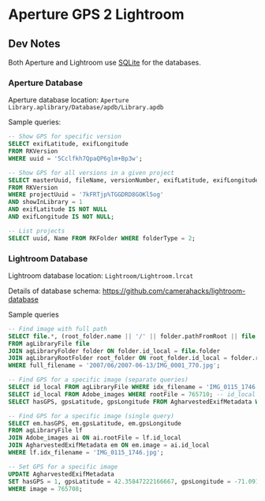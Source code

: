 # Aperture GPS 2 Lightroom

## Dev Notes

Both Aperture and Lightroom use [SQLite](https://www.sqlite.org/index.html) for the databases.

### Aperture Database

Aperture database location: `Aperture Library.aplibrary/Database/apdb/Library.apdb`

Sample queries:

```sql
-- Show GPS for specific version
SELECT exifLatitude, exifLongitude
FROM RKVersion
WHERE uuid = '5Cclfkh7QpaQP6glm+Bp3w';

-- Show GPS for all versions in a given project
SELECT masterUuid, fileName, versionNumber, exifLatitude, exifLongitude
FROM RKVersion
WHERE projectUuid = '7kFRTjp%TGGDRD8GOKl5og'
AND showInLibrary = 1
AND exifLatitude IS NOT NULL
AND exifLongitude IS NOT NULL;

-- List projects
SELECT uuid, Name FROM RKFolder WHERE folderType = 2;
```

### Lightroom Database

Lightroom database location: `Lightroom/Lightroom.lrcat`

Details of database schema: https://github.com/camerahacks/lightroom-database

Sample queries

```sql
-- Find image with full path
SELECT file.*, (root_folder.name || '/' || folder.pathFromRoot || file.idx_filename) AS full_filename
FROM agLibraryFile file
JOIN agLibraryFolder folder ON folder.id_local = file.folder
JOIN agLibraryRootFolder root_folder ON root_folder.id_local = folder.rootFolder
WHERE full_filename = '2007/06/2007-06-13/IMG_0001_770.jpg';

-- Find GPS for a specific image (separate queries)
SELECT id_local FROM agLibraryFile WHERE idx_filename = 'IMG_0115_1746.jpg';
SELECT id_local FROM Adobe_images WHERE rootFile = 765710; -- id_local from agLibraryFile
SELECT hasGPS, gpsLatitude, gpsLongitude FROM AgharvestedExifMetadata WHERE image = 765708; -- id_local Adobe_images

-- Find GPS for a specific image (single query)
SELECT em.hasGPS, em.gpsLatitude, em.gpsLongitude
FROM agLibraryFile lf
JOIN Adobe_images ai ON ai.rootFile = lf.id_local
JOIN AgharvestedExifMetadata em ON em.image = ai.id_local
WHERE lf.idx_filename = 'IMG_0115_1746.jpg';

-- Set GPS for a specific image
UPDATE AgharvestedExifMetadata
SET hasGPS = 1, gpsLatitude = 42.35847222166667, gpsLongitude = -71.091325, gpsSequence = 1
WHERE image = 765708;
